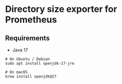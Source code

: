 # Directory size exporter for Prometheus

## Requirements
- Java 17

```
# On Ubuntu / Debian
sudo apt install openjdk-17-jre

# On macOS
brew install openjdk@17
```